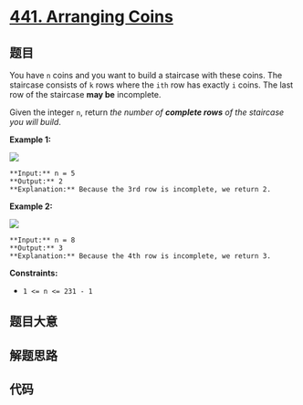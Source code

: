 # [441. Arranging Coins](https://leetcode.com/problems/arranging-coins)

## 题目

You have `n` coins and you want to build a staircase with these coins. The
staircase consists of `k` rows where the `ith` row has exactly `i` coins. The
last row of the staircase **may be** incomplete.

Given the integer `n`, return _the number of **complete rows** of the
staircase you will build_.



**Example 1:**

![](https://assets.leetcode.com/uploads/2021/04/09/arrangecoins1-grid.jpg)

    
    
    **Input:** n = 5
    **Output:** 2
    **Explanation:** Because the 3rd row is incomplete, we return 2.
    

**Example 2:**

![](https://assets.leetcode.com/uploads/2021/04/09/arrangecoins2-grid.jpg)

    
    
    **Input:** n = 8
    **Output:** 3
    **Explanation:** Because the 4th row is incomplete, we return 3.
    



**Constraints:**

  * `1 <= n <= 231 - 1`


## 题目大意

## 解题思路

## 代码

```javascript

```
